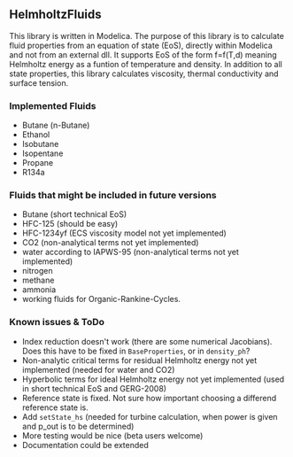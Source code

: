 ## HelmholtzFluids
This library is written in Modelica.
The purpose of this library is to calculate fluid properties from an equation of state (EoS), directly within Modelica and not from an external dll.
It supports EoS of the form f=f(T,d) meaning Helmholtz energy as a funtion of temperature and density.
In addition to all state properties, this library calculates viscosity, thermal conductivity and surface tension.

### Implemented Fluids
* Butane (n-Butane)
* Ethanol
* Isobutane
* Isopentane
* Propane
* R134a

### Fluids that might be included in future versions
* Butane (short technical EoS)
* HFC-125 (should be easy)
* HFC-1234yf (ECS viscosity model not yet implemented)
* CO2 (non-analytical terms not yet implemented)
* water according to IAPWS-95 (non-analytical terms not yet implemented)
* nitrogen
* methane
* ammonia
* working fluids for Organic-Rankine-Cycles.

### Known issues & ToDo
* Index reduction doesn't work (there are some numerical Jacobians). Does this have to be fixed in `BaseProperties`, or in `density_ph`?
* Non-analytic critical terms for residual Helmholtz energy not yet implemented (needed for water and CO2)
* Hyperbolic terms for ideal Helmholtz energy not yet implemented (used in short technical EoS and GERG-2008)
* Reference state is fixed. Not sure how important choosing a differend reference state is.
* Add `setState_hs` (needed for turbine calculation, when power is given and p_out is to be determined)
* More testing would be nice (beta users welcome)
* Documentation could be extended